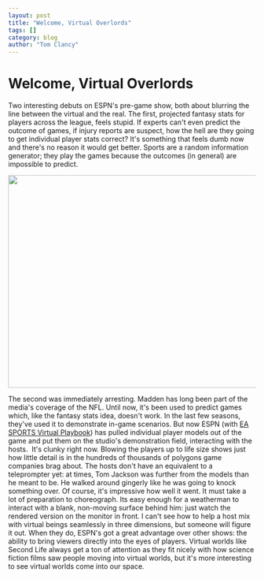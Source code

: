 ```yaml
---
layout: post
title: "Welcome, Virtual Overlords"
tags: []
category: blog
author: "Tom Clancy"
---
```


# Welcome, Virtual Overlords

Two interesting debuts on ESPN's pre-game show, both about blurring the line between the virtual and the real. The first, projected fantasy stats for players across the league, feels stupid. If experts can't even predict the outcome of games, if injury reports are suspect, how the hell are they going to get individual player stats correct? It's something that feels dumb now and there's no reason it would get better. Sports are a random information generator; they play the games because the outcomes (in general) are impossible to predict.

<img src="http://graphics8.nytimes.com/images/2008/09/05/business/05espn02-650.jpg" height="432" width="650" />

The second was immediately arresting. Madden has long been part of the media's coverage of the NFL. Until now, it's been used to predict games which, like the fantasy stats idea, doesn't work. In the last few seasons, they've used it to demonstrate in-game scenarios. But now ESPN (with <a href="http://www.nytimes.com/2008/09/05/business/media/05espn.html?ref=technology" target="_blank">EA SPORTS Virtual Playbook</a>) has pulled individual player models out of the game and put them on the studio's demonstration field, interacting with the hosts.  It's clunky right now. Blowing the players up to life size shows just how little detail is in the hundreds of thousands of polygons game companies brag about. The hosts don't have an equivalent to a teleprompter yet: at times, Tom Jackson was further from the models than he meant to be. He walked around gingerly like he was going to knock something over. Of course, it's impressive how well it went. It must take a lot of preparation to choreograph. Its easy enough for a weatherman to interact with a blank, non-moving surface behind him: just watch the rendered version on the monitor in front. I can't see how to help a host mix with virtual beings seamlessly in three dimensions, but someone will figure it out. When they do, ESPN's got a great advantage over other shows: the ability to bring viewers directly into the eyes of players. Virtual worlds like Second Life always get a ton of attention as they fit nicely with how science fiction films saw people moving into virtual worlds, but it's more interesting to see virtual worlds come into our space.
